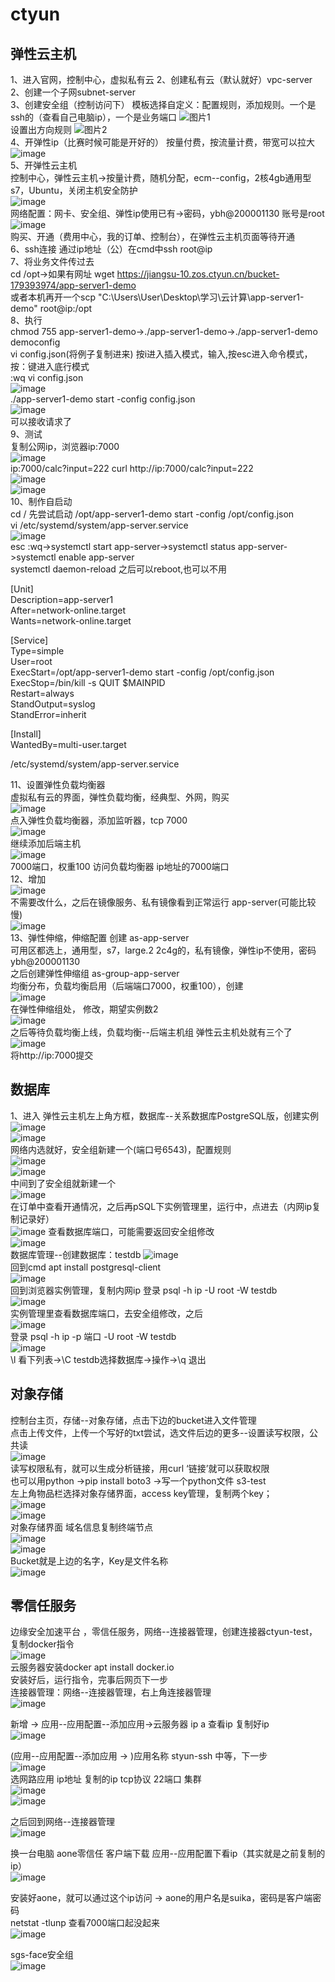 # ctyun  
## 弹性云主机
1、进入官网，控制中心，虚拟私有云
2、创建私有云（默认就好）vpc-server   2、创建一个子网subnet-server  
3、创建安全组（控制访问下） 
模板选择自定义：配置规则，添加规则。一个是ssh的（查看自己电脑ip），一个是业务端口
![图片1](https://github.com/user-attachments/assets/13a002c9-5c01-49fc-9eb8-12475c4d0667)  
设置出方向规则
![图片2](https://github.com/user-attachments/assets/e127b863-8f8d-40ff-994a-2fa1f76d0ed6)  
4、开弹性ip（比赛时候可能是开好的）  按量付费，按流量计费，带宽可以拉大  
![image](https://github.com/user-attachments/assets/4bbd9b7b-1e00-447f-931b-912eb8ddb763)  
5、开弹性云主机  
控制中心，弹性云主机->按量计费，随机分配，ecm--config，2核4gb通用型s7，Ubuntu，关闭主机安全防护  
![image](https://github.com/user-attachments/assets/b72073b6-a5af-4608-b507-295984dfae02)  
网络配置：网卡、安全组、弹性ip使用已有->密码，ybh@200001130  账号是root  
![image](https://github.com/user-attachments/assets/17bbbc53-e3b3-437e-be60-1b731297f07b)  
购买、开通（费用中心，我的订单、控制台），在弹性云主机页面等待开通  
6、ssh连接   通过ip地址（公）在cmd中ssh root@ip  
7、将业务文件传过去  
cd /opt->如果有网址  wget https://jiangsu-10.zos.ctyun.cn/bucket-179393974/app-server1-demo  
或者本机再开一个scp "C:\Users\User\Desktop\学习\云计算\app-server1-demo" root@ip:/opt  
8、执行  
chmod 755 app-server1-demo->./app-server1-demo->./app-server1-demo democonfig  
vi config.json(将例子复制进来)  按i进入插入模式，输入,按esc进入命令模式，按：键进入底行模式  
:wq     vi config.json  
![image](https://github.com/user-attachments/assets/7d2bc525-e252-4df6-a4f8-7aee723da7d2)  
./app-server1-demo start -config config.json  
![image](https://github.com/user-attachments/assets/a308be1f-9258-4692-ba3d-d07103bd3da5)    
可以接收请求了  
9、测试  
复制公网ip，浏览器ip:7000  
![image](https://github.com/user-attachments/assets/ec4ce1aa-5477-4443-9638-7b26e5886c1b)  
ip:7000/calc?input=222    curl http://ip:7000/calc?input=222  
![image](https://github.com/user-attachments/assets/d0121bed-928e-41a6-bd74-3c01f7fa5a0a)   
![image](https://github.com/user-attachments/assets/c5e34220-e606-453b-9738-7316398447e9)  
10、制作自启动  
cd /      先尝试启动 /opt/app-server1-demo start -config /opt/config.json  
vi /etc/systemd/system/app-server.service  
![image](https://github.com/user-attachments/assets/4dead811-03ce-40be-9037-c1a467e64f07)  
esc  :wq->systemctl start app-server->systemctl status app-server->systemctl enable app-server  
systemctl daemon-reload 之后可以reboot,也可以不用  
  
[Unit]  
Description=app-server1  
After=network-online.target  
Wants=network-online.target  

[Service]  
Type=simple  
User=root  
ExecStart=/opt/app-server1-demo start -config /opt/config.json  
ExecStop=/bin/kill -s QUIT $MAINPID  
Restart=always  
StandOutput=syslog  
StandError=inherit  

[Install]  
WantedBy=multi-user.target  

/etc/systemd/system/app-server.service  
  


11、设置弹性负载均衡器  
虚拟私有云的界面，弹性负载均衡，经典型、外网，购买  
![image](https://github.com/user-attachments/assets/281bd286-8aed-458e-bb6c-38e7dd8c8926)  
点入弹性负载均衡器，添加监听器，tcp 7000  
![image](https://github.com/user-attachments/assets/ee248672-2d6f-4071-b050-36652bb812aa)  
继续添加后端主机  
![image](https://github.com/user-attachments/assets/e3286216-c131-4db1-ad41-16bf909c3877)  
7000端口，权重100  访问负载均衡器 ip地址的7000端口  
12、增加  
![image](https://github.com/user-attachments/assets/76109fed-7010-434b-87cb-fe7d0d95b847)  
不需要改什么，之后在镜像服务、私有镜像看到正常运行   app-server(可能比较慢)  
![image](https://github.com/user-attachments/assets/10602a46-5ef2-4154-aa77-125a5604462b)  
13、弹性伸缩，伸缩配置  创建 as-app-server  
可用区都选上，通用型，s7，large.2  2c4g的，私有镜像，弹性ip不使用，密码ybh@200001130  
之后创建弹性伸缩组 as-group-app-server  
均衡分布，负载均衡启用（后端端口7000，权重100），创建  
![image](https://github.com/user-attachments/assets/f8d3d452-4871-4159-880b-6aaf1a663c3c)  
在弹性伸缩组处，  修改，期望实例数2  
![image](https://github.com/user-attachments/assets/ac69dda5-ac4b-41b0-8b4d-ff6a612dcac0)  
之后等待负载均衡上线，负载均衡--后端主机组  弹性云主机处就有三个了  
![image](https://github.com/user-attachments/assets/8c176d15-aa9e-41e6-9bf1-bf581e568385)  
将http://ip:7000提交


## 数据库  
1、进入  弹性云主机左上角方框，数据库--关系数据库PostgreSQL版，创建实例  
![image](https://github.com/user-attachments/assets/9415cd62-8372-4a5c-943f-8885b7de2404)  
![image](https://github.com/user-attachments/assets/5d4b4c36-e832-45df-bd18-2acf760f559c)  
网络内选就好，安全组新建一个(端口号6543)，配置规则  
![image](https://github.com/user-attachments/assets/7a8f9755-1fdf-4ebe-9cea-24be1237a72d)  
![image](https://github.com/user-attachments/assets/a54af002-c84a-4357-8138-ffb6ef326ffa)   
中间到了安全组就新建一个  
![image](https://github.com/user-attachments/assets/1ee11a14-fc55-42e2-ae87-1d5f9db20196)  
在订单中查看开通情况，之后再pSQL下实例管理里，运行中，点进去（内网ip复制记录好）  
![image](https://github.com/user-attachments/assets/ddc57d51-bcd9-4c73-a9f8-fa05c00aef0c) 
查看数据库端口，可能需要返回安全组修改  
![image](https://github.com/user-attachments/assets/b7a0e4b2-ab24-4b39-b150-d1e002725672)  
数据库管理--创建数据库：testdb 
![image](https://github.com/user-attachments/assets/91a359f8-378f-480c-8d8a-9e83a700026c)  
回到cmd    apt install postgresql-client  
![image](https://github.com/user-attachments/assets/6322f7e0-accc-4088-86d0-bbe8b6f9b802)  
回到浏览器实例管理，复制内网ip  登录 psql -h ip -U root -W testdb  
![image](https://github.com/user-attachments/assets/6ee75044-2306-4934-9ffe-1af9f3b1621a)  
实例管理里查看数据库端口，去安全组修改，之后  
![image](https://github.com/user-attachments/assets/9e2a1799-10c9-48a1-8d24-f0e6eaa11819)  
登录 psql -h ip -p 端口 -U root -W testdb  
![image](https://github.com/user-attachments/assets/90f0be23-9153-4f6a-9bc2-66be98e76e64)  
\l 看下列表->\C testdb选择数据库->操作->\q 退出  



## 对象存储
控制台主页，存储--对象存储，点击下边的bucket进入文件管理  
点击上传文件，上传一个写好的txt尝试，选文件后边的更多--设置读写权限，公共读  
![image](https://github.com/user-attachments/assets/23fae5c9-f3ac-425c-bb07-8ee4db29ac2a)  
读写权限私有，就可以生成分析链接，用curl ‘链接’就可以获取权限  
也可以用python  ->pip install boto3  ->写一个python文件 s3-test  
左上角物品栏选择对象存储界面，access key管理，复制两个key；   
![image](https://github.com/user-attachments/assets/43ab8cb9-3063-4a33-b0c3-fa250469297e)  
![image](https://github.com/user-attachments/assets/7f4d749e-d8f0-4de2-be6a-36b5a61a01f2)  
对象存储界面 域名信息复制终端节点  
![image](https://github.com/user-attachments/assets/4861ef33-c7a7-4fa1-a6ea-32d771f02ae8)  
![image](https://github.com/user-attachments/assets/4c0a3206-ddb0-4898-acc5-ba2f0bd0ea66)  
Bucket就是上边的名字，Key是文件名称  
![image](https://github.com/user-attachments/assets/c86d4f92-8554-4a52-9f8a-bf576bc1d1f1)  


## 零信任服务  
边缘安全加速平台 ，零信任服务，网络--连接器管理，创建连接器ctyun-test，复制docker指令  
![image](https://github.com/user-attachments/assets/4ac012f6-1989-400b-b599-8c79be9dc3d6)  
云服务器安装docker   apt install docker.io  
安装好后，运行指令，完事后网页下一步  
连接器管理：网络--连接器管理，右上角连接器管理  
![image](https://github.com/user-attachments/assets/1fe747bc-8302-4d1b-9c16-9fe3b9174dcf)  
 
新增 -> 应用--应用配置--添加应用->云服务器 ip a  查看ip 复制好ip  
![image](https://github.com/user-attachments/assets/63f193a5-5d63-4cb1-b6e7-4a1629483e82)  

(应用--应用配置--添加应用 ->  )应用名称 styun-ssh   中等，下一步  
![image](https://github.com/user-attachments/assets/ec40c1fc-a510-43c9-b6c5-22a44ac20c0d)  
选网路应用  ip地址 复制的ip  tcp协议  22端口 集群  
![image](https://github.com/user-attachments/assets/cf71c277-09a2-4848-9b31-076414bde4c8)  
![image](https://github.com/user-attachments/assets/cd7d6133-c6e7-43d0-b836-a5a7b39ddcfc)  

之后回到网络--连接器管理    
![image](https://github.com/user-attachments/assets/04d07fe2-c023-4645-9f3f-97eb987a100c)  

换一台电脑 aone零信任 客户端下载   应用--应用配置下看ip（其实就是之前复制的ip）  
![image](https://github.com/user-attachments/assets/1c6ce976-5ae8-458c-b1bf-5c58b0c295a6)  

安装好aone，就可以通过这个ip访问 ->  aone的用户名是suika，密码是客户端密码  
netstat -tlunp 查看7000端口起没起来   
![image](https://github.com/user-attachments/assets/4dec18f8-6feb-46c9-a49e-6ca2ca8810a4)  

sgs-face安全组  
![image](https://github.com/user-attachments/assets/3a993195-19ea-45eb-912e-371f8d2c8d98)  






















